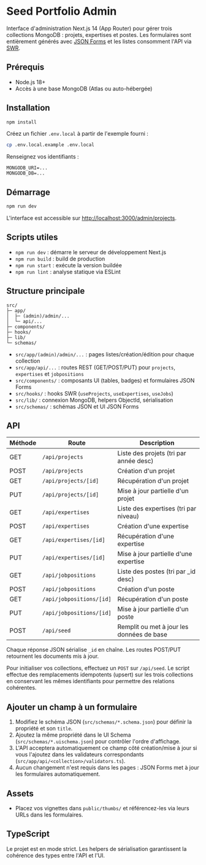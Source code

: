 # Seed Portfolio Admin

Interface d'administration Next.js 14 (App Router) pour gérer trois collections MongoDB : projets, expertises et postes. Les formulaires sont entièrement générés avec [JSON Forms](https://jsonforms.io/) et les listes consomment l'API via [SWR](https://swr.vercel.app/).

## Prérequis
- Node.js 18+
- Accès à une base MongoDB (Atlas ou auto-hébergée)

## Installation
```bash
npm install
```

Créez un fichier `.env.local` à partir de l'exemple fourni :

```bash
cp .env.local.example .env.local
```

Renseignez vos identifiants :
```
MONGODB_URI=...
MONGODB_DB=...
```

## Démarrage
```bash
npm run dev
```

L'interface est accessible sur [http://localhost:3000/admin/projects](http://localhost:3000/admin/projects).

## Scripts utiles
- `npm run dev` : démarre le serveur de développement Next.js
- `npm run build` : build de production
- `npm run start` : exécute la version buildée
- `npm run lint` : analyse statique via ESLint

## Structure principale
```
src/
├─ app/
│  ├─ (admin)/admin/...
│  └─ api/...
├─ components/
├─ hooks/
├─ lib/
└─ schemas/
```

- `src/app/(admin)/admin/...` : pages listes/création/édition pour chaque collection
- `src/app/api/...` : routes REST (GET/POST/PUT) pour `projects`, `expertises` et `jobpositions`
- `src/components/` : composants UI (tables, badges) et formulaires JSON Forms
- `src/hooks/` : hooks SWR (`useProjects`, `useExpertises`, `useJobs`)
- `src/lib/` : connexion MongoDB, helpers ObjectId, sérialisation
- `src/schemas/` : schémas JSON et UI JSON Forms

## API
| Méthode | Route                         | Description                              |
|---------|-------------------------------|------------------------------------------|
| GET     | `/api/projects`               | Liste des projets (tri par année desc)   |
| POST    | `/api/projects`               | Création d'un projet                      |
| GET     | `/api/projects/[id]`          | Récupération d'un projet                  |
| PUT     | `/api/projects/[id]`          | Mise à jour partielle d'un projet         |
| GET     | `/api/expertises`             | Liste des expertises (tri par niveau)     |
| POST    | `/api/expertises`             | Création d'une expertise                  |
| GET     | `/api/expertises/[id]`        | Récupération d'une expertise              |
| PUT     | `/api/expertises/[id]`        | Mise à jour partielle d'une expertise     |
| GET     | `/api/jobpositions`           | Liste des postes (tri par _id desc)       |
| POST    | `/api/jobpositions`           | Création d'un poste                       |
| GET     | `/api/jobpositions/[id]`      | Récupération d'un poste                   |
| PUT     | `/api/jobpositions/[id]`      | Mise à jour partielle d'un poste          |
| POST    | `/api/seed`                   | Remplit ou met à jour les données de base |

Chaque réponse JSON sérialise `_id` en chaîne. Les routes POST/PUT retournent les documents mis à jour.

Pour initialiser vos collections, effectuez un `POST` sur `/api/seed`. Le script effectue des remplacements idempotents (upsert) sur les trois collections en conservant les mêmes identifiants pour permettre des relations cohérentes.

## Ajouter un champ à un formulaire
1. Modifiez le schéma JSON (`src/schemas/*.schema.json`) pour définir la propriété et son `title`.
2. Ajoutez la même propriété dans le UI Schema (`src/schemas/*.uischema.json`) pour contrôler l'ordre d'affichage.
3. L'API acceptera automatiquement ce champ côté création/mise à jour si vous l'ajoutez dans les validateurs correspondants (`src/app/api/<collection>/validators.ts`).
4. Aucun changement n'est requis dans les pages : JSON Forms met à jour les formulaires automatiquement.

## Assets
- Placez vos vignettes dans `public/thumbs/` et référencez-les via leurs URLs dans les formulaires.

## TypeScript
Le projet est en mode strict. Les helpers de sérialisation garantissent la cohérence des types entre l'API et l'UI.
